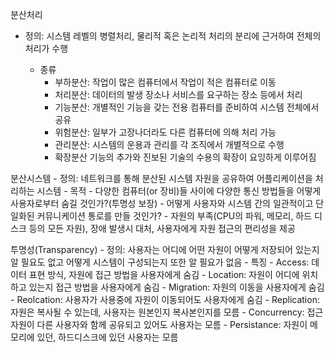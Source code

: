 분산처리
 - 정의: 시스템 레벨의 병렬처리, 물리적 혹은 논리적 처리의 분리에 근거하여 전체의 처리가 수행

	 - 종류
 		 - 부하분산: 작업이 많은 컴퓨터에서 작업이 적은 컴퓨터로 이동
 		 - 처리분산: 데이터의 발생 장소나 서비스를 요구하는 장소 등에서 처리
	 	 - 기능분산: 개별적인 기능을 갖는 전용 컴퓨터를 준비하여 시스템 전체에서 공유
	 	 - 위험분산: 일부가 고장나더라도 다른 컴퓨터에 의해 처리 가능
	 	 - 관리분산: 시스템의 운용과 관리를 각 조직에서 개별적으로 수행
	 	 - 확장분산 기능의 추가와 진보된 기술의 수용의 확장이 요잉하게 이루어짐

분산시스템
	 - 정의: 네트워크를 통해 분산된 시스템 자원을 공유하여 어플리케이션을 처리하는 시스템
	 - 목적
		 - 다양한 컴퓨터(or 장비)들 사이에 다양한 통신 방법들을 어떻게 사용자로부터 숨길 것인가?(투명성 보장)
		 - 어떻게 사용자와 시스템 간의 일관적이고 단일화된 커뮤니케이션 통로를 만들 것인가?
		 - 자원의 부족(CPU의 파워, 메모리, 하드 디스크 등의 모든 자원), 장애 발생시 대처, 사용자에게 자원 접근의 편리성을 제공

투명성(Transparency)
	 - 정의: 사용자는 어디에 어떤 자원이 어떻게 저장되어 있는지 알 필요도 없고 어떻게 시스템이 구성되는지 또한 알 필요가 없음
	 - 특징
		 - Access: 데이터 표현 방식, 자원에 접근 방법을 사용자에게 숨김
		 - Location: 자원이 어디에 위치하고 있는지 접근 방법을 사용자에게 숨김
		 - Migration: 자원의 이동을 사용자에게 숨김
		 - Reolcation: 사용자가 사용중에 자원이 이동되어도 사용자에게 숨김
		 - Replication: 자원은 복사될 수 있는데, 사용자는 원본인지 복사본인지를 모름
		 - Concurrency: 접근 자원이 다른 사용자와 함께 공유되고 있어도 사용자는 모름
		 - Persistance: 자원이 메모리에 있던, 하드디스크에 있던 사용자는 모름